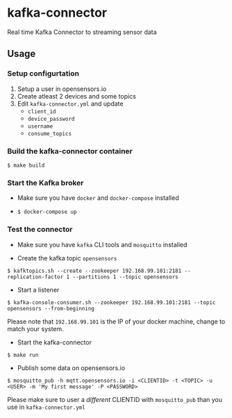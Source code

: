 # kafka-connector
Real time Kafka Connector to streaming sensor data

## Usage

### Setup configurtation

1. Setup a user in opensensors.io
2. Create atleast 2 devices and some topics
3. Edit `kafka-connector.yml` and update
    * `client_id`
    * `device_password`
    * `username`
    * `consume_topics`

### Build the kafka-connector container

`$ make build`

### Start the Kafka broker

* Make sure you have `docker` and `docker-compose` installed

* `$ docker-compose up`

### Test the connector

* Make sure you have `kafka` CLI tools and `mosquitto` installed

* Create the kafka topic `opensensors`

`$ kafktopics.sh --create --zookeeper 192.168.99.101:2181 --replication-factor 1 --partitions 1 --topic opensensors`

* Start a listener

`$ kafka-console-consumer.sh --zookeeper 192.168.99.101:2181 --topic opensensors --from-beginning`

Please note that `192.168.99.101` is the IP of your docker machine, change to match your system.

* Start the kafka-connector

`$ make run`

* Publish some data on opensensors.io

`$ mosquitto_pub -h mqtt.opensensors.io -i <CLIENTID> -t <TOPIC> -u <USER> -m 'My first message' -P <PASSWORD>`

Please make sure to user a *different* CLIENTID with `mosquitto_pub` than you use in `kafka-connector.yml`
